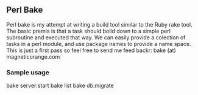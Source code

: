 ## Perl Bake

Perl bake is my attempt at writing a build tool similar to the Ruby rake tool. The basic premis is that a task
should boild down to a simple perl subroutine and executed that way. We can easily provide a
colection of tasks in a perl module, and use package names to provide a name space. This is just a
first pass so feel free to send me feed backr: bake (at) magneticorange.com

### Sample usage

  bake server:start
  bake list
  bake db:migrate

